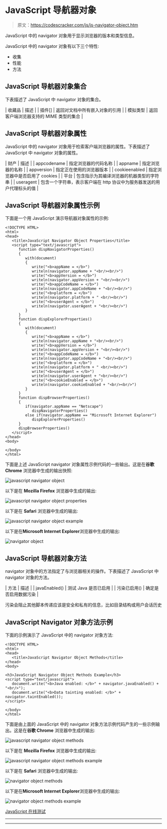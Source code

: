 # JavaScript 导航器对象

> 原文：<https://codescracker.com/js/js-navigator-object.htm>

JavaScript 中的 navigator 对象用于显示浏览器的版本和类型信息。

JavaScript 中的 navigator 对象有以下三个特性:

*   收集
*   性能
*   方法

## JavaScript 导航器对象集合

下表描述了 JavaScript 中 navigator 对象的集合。

| 收藏品 | 描述 |
| 插件[] | 返回对文档中所有嵌入对象的引用 |
| 模拟类型 | 返回客户端浏览器支持的 MIME 类型的集合 |

## JavaScript 导航器对象属性

JavaScript 中的 navigator 对象用于检索客户端浏览器的属性。下表描述了 JavaScript 中 navigator 对象的属性。

| 财产 | 描述 |
| appcodename | 指定浏览器的代码名称 |
| appname | 指定浏览器的名称 |
| appversion | 指定正在使用的浏览器版本 |
| cookieenabled | 指定浏览器中是否启用了 cookies |
| 平台 | 包含指示为其编译浏览器的机器类型的字符串 |
| useragent | 包含一个字符串，表示客户端在 http 协议中为服务器发送的用户代理标头的值 |

## JavaScript 导航器对象属性示例

下面是一个用 JavaScript 演示导航器对象属性的示例:

```
<!DOCTYPE HTML>
<html>
<head>
   <title>JavaScript Navigator Object Properties</title>
   <script type="text/javascript">
      function dispNavigatorProperties()
      {
         with(document)
         {
            write("<b>appName = </b>")
            writeln(navigator.appName + "<br/><br/>")
            write("<b>appVersion = </b>")
            writeln(navigator.appVersion + "<br/><br/>")
            write("<b>appCodeName = </b>")
            writeln(navigator.appCodeName + "<br/><br/>")
            write("<b>platform = </b>")
            writeln(navigator.platform + " <br/><br/>")
            write("<b>userAgent = </b>")
            writeln(navigator.userAgent + "<br/><br/>")
         }
      }
      function dispExplorerProperties()
      {
         with(document)
         {
            write("<b>appName = </b>")
            writeln(navigator.appName + "<br/><br/>")
            write("<b>appVersion = </b>")
            writeln(navigator.appVersion + "<br/><br/>")
            write("<b>appCodeName = </b>")
            writeln(navigator.appCodeName + "<br/><br/>")
            write("<b>platform = </b>")
            writeln(navigator.platform + " <br/><br/>")
            write("<b>userAgent = </b>")
            writeln(navigator.userAgent + "<br/><br/>")
            write("<b>cookieEnabled = </b>")
            writeln(navigator.cookieEnabled + "<br/><br/>")
         }
      }
      function dispBrowserProperties()
      {
         if(navigator.appName == "Netscape")
            dispNavigatorProperties()
         else if(navigator.appName == "Microsoft Internet Explorer")
            dispExplorerProperties()
      }
      dispBrowserProperties()
   </script>
</head>
<body>

</body>
</html>
```

下面是上述 JavaScript navigator 对象属性示例代码的一些输出。这是在**谷歌 Chrome** 浏览器中生成的输出快照:

![javascript navigator object](img/1a10e40ca4a43b19aac08b2a03833cb0.png)

以下是在 **Mozilla Firefox** 浏览器中生成的输出:

![javascript navigator object properties](img/1393101134c077dcee478b19662cb6fa.png)

以下是在 **Safari** 浏览器中生成的输出:

![javascript navigator object example](img/0e93e2edb0d8293ad9bd15ca02ec7dde.png)

以下是在**Microsoft Internet Explorer**浏览器中生成的输出:

![navigator object](img/50fb05f05c44dbc9feeb395e90abf107.png)

## JavaScript 导航器对象方法

navigator 对象中的方法指定了与浏览器相关的操作。下表描述了 JavaScript 中 navigator 对象的方法。

| 方法 | 描述 |
| javaEnabled() | 测试 Java 是否已启用 |
| 污染已启用() | 确定是否启用数据污染 |

污染会阻止其他脚本传递应该是安全和私有的信息，比如目录结构或用户会话历史

## JavaScript Navigator 对象方法示例

下面的示例演示了 JavaScript 中的 navigator 对象方法:

```
<!DOCTYPE HTML>
<html>
<head>
   <title>JavaScript Navigator Object Methods</title>
</head>
<body>

<h3>JavaScript Navigator Object Methods Example</h3>
<script type="text/javascript">
   document.write("<b>Java enabled: </b>" + navigator.javaEnabled() + "<br/>");
   document.write("<b>Data tainting enabled: </b>" + navigator.taintEnabled());
</script>

</body>
</html>
```

下面是由上面的 JavaScript 中的 navigator 对象方法示例代码产生的一些示例输出。这是在**谷歌 Chrome** 浏览器中生成的输出:

![javascript navigator object methods](img/f47864b4299f2e409295f55bc27b4cf9.png)

以下是在 **Mozilla Firefox** 浏览器中生成的输出:

![javascript navigator object methods example](img/59480429f00ea1a78d4aecac07cf90fc.png)

以下是在 **Safari** 浏览器中生成的输出:

![navigator object methods](img/67985a9addb86e6438321139923fbf17.png)

以下是在**Microsoft Internet Explorer**浏览器中生成的输出:

![navigator object methods example](img/089c45ed7bb4cfd0f5d05a8809c9c912.png)

[JavaScript 在线测试](/exam/showtest.php?subid=6)

* * *

* * *